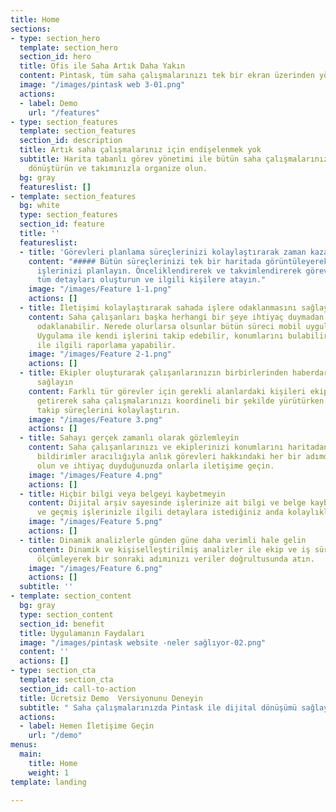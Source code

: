 ```yaml
---
title: Home
sections:
- type: section_hero
  template: section_hero
  section_id: hero
  title: Ofis ile Saha Artık Daha Yakın
  content: Pintask, tüm saha çalışmalarınızı tek bir ekran üzerinden yönetmenizi sağlayacak.
  image: "/images/pintask web 3-01.png"
  actions:
  - label: Demo
    url: "/features"
- type: section_features
  template: section_features
  section_id: description
  title: Artık saha çalışmalarınız için endişelenmek yok
  subtitle: Harita tabanlı görev yönetimi ile bütün saha çalışmalarınızı dijitale
    dönüştürün ve takımınızla organize olun.
  bg: gray
  featureslist: []
- template: section_features
  bg: white
  type: section_features
  section_id: feature
  title: ''
  featureslist:
  - title: 'Görevleri planlama süreçlerinizi kolaylaştırarak zaman kazanın '
    content: "##### Bütün süreçlerinizi tek bir haritada görüntüleyerek tek bir arayüzden
      işlerinizi planlayın. Önceliklendirerek ve takvimlendirerek görevlerle ilgili
      tüm detayları oluşturun ve ilgili kişilere atayın."
    image: "/images/Feature 1-1.png"
    actions: []
  - title: İletişimi kolaylaştırarak sahada işlere odaklanmasını sağlayın
    content: Saha çalışanları başka herhangi bir şeye ihtiyaç duymadan kendi işlerine
      odaklanabilir. Nerede olurlarsa olsunlar bütün süreci mobil uygulamada yönetebilir.
      Uygulama ile kendi işlerini takip edebilir, konumlarını bulabilir, iş detayları
      ile ilgili raporlama yapabilir.
    image: "/images/Feature 2-1.png"
    actions: []
  - title: Ekipler oluşturarak çalışanlarınızın birbirlerinden haberdar olmalarını
      sağlayın
    content: Farklı tür görevler için gerekli alanlardaki kişileri ekipler haline
      getirerek saha çalışmalarınızı koordineli bir şekilde yürütürken planlama ve
      takip süreçlerini kolaylaştırın.
    image: "/images/Feature 3.png"
    actions: []
  - title: Sahayı gerçek zamanlı olarak gözlemleyin
    content: Saha çalışanlarınızı ve ekiplerinizi konumlarını haritadan takip edinin,
      bildirimler aracılığıyla anlık görevleri hakkındaki her bir adımdan haberdar
      olun ve ihtiyaç duyduğunuzda onlarla iletişime geçin.
    image: "/images/Feature 4.png"
    actions: []
  - title: Hiçbir bilgi veya belgeyi kaybetmeyin
    content: Dijital arşiv sayesinde işlerinize ait bilgi ve belge kaybını önleyin
      ve geçmiş işlerinizle ilgili detaylara istediğiniz anda kolaylıkla ulaşabilirsiniz.
    image: "/images/Feature 5.png"
    actions: []
  - title: Dinamik analizlerle günden güne daha verimli hale gelin
    content: Dinamik ve kişiselleştirilmiş analizler ile ekip ve iş süreçlerinizi
      ölçümleyerek bir sonraki adımınızı veriler doğrultusunda atın.
    image: "/images/Feature 6.png"
    actions: []
  subtitle: ''
- template: section_content
  bg: gray
  type: section_content
  section_id: benefit
  title: Uygulamanın Faydaları
  image: "/images/pintask website -neler sağlıyor-02.png"
  content: ''
  actions: []
- type: section_cta
  template: section_cta
  section_id: call-to-action
  title: Ücretsiz Demo  Versiyonunu Deneyin
  subtitle: " Saha çalışmalarınızda Pintask ile dijital dönüşümü sağlayın"
  actions:
  - label: Hemen İletişime Geçin
    url: "/demo"
menus:
  main:
    title: Home
    weight: 1
template: landing

---
```

